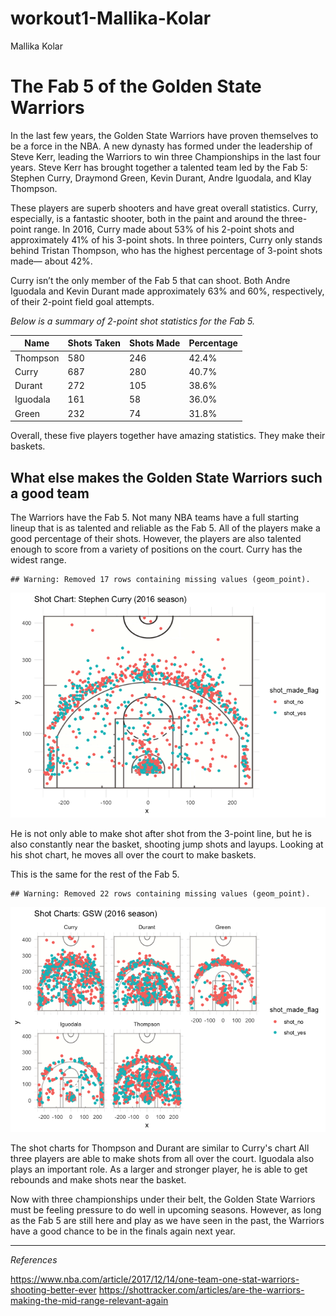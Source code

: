 workout1-Mallika-Kolar
================
Mallika Kolar

The Fab 5 of the Golden State Warriors
======================================

In the last few years, the Golden State Warriors have proven themselves to be a force in the NBA. A new dynasty has formed under the leadership of Steve Kerr, leading the Warriors to win three Championships in the last four years. Steve Kerr has brought together a talented team led by the Fab 5: Stephen Curry, Draymond Green, Kevin Durant, Andre Iguodala, and Klay Thompson.

These players are superb shooters and have great overall statistics. Curry, especially, is a fantastic shooter, both in the paint and around the three-point range. In 2016, Curry made about 53% of his 2-point shots and approximately 41% of his 3-point shots. In three pointers, Curry only stands behind Tristan Thompson, who has the highest percentage of 3-point shots made— about 42%.

Curry isn’t the only member of the Fab 5 that can shoot. Both Andre Iguodala and Kevin Durant made approximately 63% and 60%, respectively, of their 2-point field goal attempts.

*Below is a summary of 2-point shot statistics for the Fab 5.*

| Name     | Shots Taken | Shots Made | Percentage |
|----------|-------------|------------|------------|
| Thompson | 580         | 246        | 42.4%      |
| Curry    | 687         | 280        | 40.7%      |
| Durant   | 272         | 105        | 38.6%      |
| Iguodala | 161         | 58         | 36.0%      |
| Green    | 232         | 74         | 31.8%      |

Overall, these five players together have amazing statistics. They make their baskets.

What else makes the Golden State Warriors such a good team
----------------------------------------------------------

The Warriors have the Fab 5. Not many NBA teams have a full starting lineup that is as talented and reliable as the Fab 5. All of the players make a good percentage of their shots. However, the players are also talented enough to score from a variety of positions on the court. Curry has the widest range.

    ## Warning: Removed 17 rows containing missing values (geom_point).

![](workout1-Mallika-Kolar_files/figure-markdown_github/unnamed-chunk-2-1.png)

He is not only able to make shot after shot from the 3-point line, but he is also constantly near the basket, shooting jump shots and layups. Looking at his shot chart, he moves all over the court to make baskets.

This is the same for the rest of the Fab 5.

    ## Warning: Removed 22 rows containing missing values (geom_point).

![](workout1-Mallika-Kolar_files/figure-markdown_github/unnamed-chunk-3-1.png)

The shot charts for Thompson and Durant are similar to Curry's chart All three players are able to make shots from all over the court. Iguodala also plays an important role. As a larger and stronger player, he is able to get rebounds and make shots near the basket.

Now with three championships under their belt, the Golden State Warriors must be feeling pressure to do well in upcoming seasons. However, as long as the Fab 5 are still here and play as we have seen in the past, the Warriors have a good chance to be in the finals again next year.

------------------------------------------------------------------------

*References*

<https://www.nba.com/article/2017/12/14/one-team-one-stat-warriors-shooting-better-ever> <https://shottracker.com/articles/are-the-warriors-making-the-mid-range-relevant-again>
